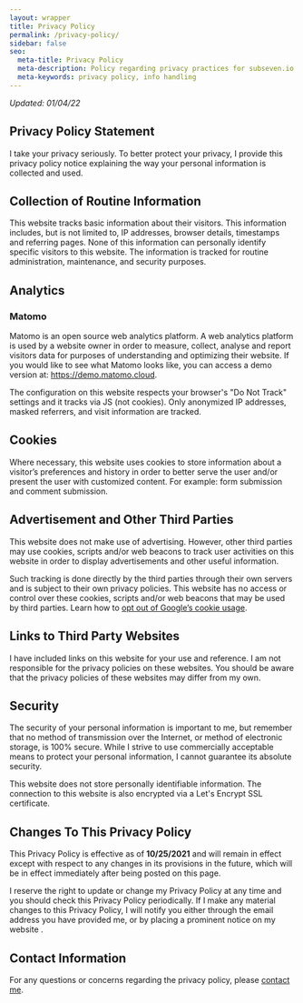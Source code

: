 ```yaml
---
layout: wrapper
title: Privacy Policy
permalink: /privacy-policy/
sidebar: false
seo:
  meta-title: Privacy Policy
  meta-description: Policy regarding privacy practices for subseven.io
  meta-keywords: privacy policy, info handling
---
```

*Updated: 01/04/22*

## Privacy Policy Statement

I take your privacy seriously. To better protect your privacy, I provide this privacy policy notice explaining the way your personal information is collected and used.

## Collection of Routine Information

This website tracks basic information about their visitors. This information includes, but is not limited to, IP addresses, browser details, timestamps and referring pages. None of this information can personally identify specific visitors to this website. The information is tracked for routine administration, maintenance, and security purposes.

## Analytics

### Matomo

Matomo is an open source web analytics platform. A web analytics platform is used by a website owner in order to measure, collect, analyse and report visitors data for purposes of understanding and optimizing their website. If you would like to see what Matomo looks like, you can access a demo version at: https://demo.matomo.cloud.

The configuration on this website respects your browser's "Do Not Track" settings and it tracks via JS (not cookies). Only anonymized IP addresses, masked referrers, and visit information are tracked.

## Cookies

Where necessary, this website uses cookies to store information about a visitor’s preferences and history in order to better serve the user  and/or present the user  with customized content. For example: form submission and comment submission.

## Advertisement and Other Third Parties

This website does not make use of advertising. However, other third parties may use cookies, scripts and/or web beacons to track user activities on this website in order to display advertisements and other useful information. 

Such tracking is done directly by the third parties through their own servers and is subject to their own privacy policies. This website  has no access or control over these cookies, scripts and/or web beacons that may be used by third parties. Learn how to [opt out of Google’s cookie usage](http://www.google.com/privacy_ads.html).

## Links to Third Party Websites

I have included links on this website for your use and reference. I am not responsible for the privacy policies on these websites. You should be aware that the privacy policies of these websites may differ from my own.

## Security

The security of your personal information is important to me, but remember that no method of transmission over the Internet, or method of electronic storage, is 100% secure. While I strive to use commercially acceptable means to protect your personal information, I cannot guarantee its absolute security.

This website does not store personally identifiable information. The connection to this website is also encrypted via a Let's Encrypt SSL certificate.

## Changes To This Privacy Policy

This Privacy Policy is effective as of **10/25/2021** and will remain in effect except with respect to any changes in its provisions in the future, which will be in effect immediately after being posted on this page.

I reserve the right to update or change my Privacy Policy at any time and you should check this Privacy Policy periodically. If I make any material changes to this Privacy Policy, I will notify you either through the email address you have provided me, or by placing a prominent notice on my website .

## Contact Information

For any questions or concerns regarding the privacy policy, please [contact me](/contact/).
